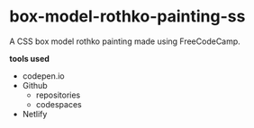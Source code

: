 # box-model-rothko-painting-ss
A CSS box model rothko painting made using FreeCodeCamp.

**tools used**
* codepen.io
* Github
    * repositories
    * codespaces
* Netlify
